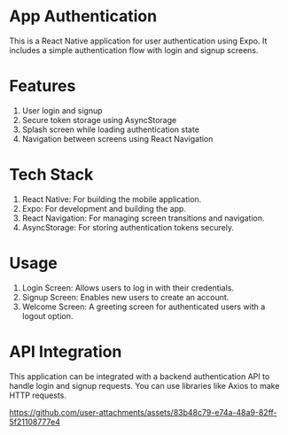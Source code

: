 # App Authentication

This is a React Native application for user authentication using Expo. It includes a simple authentication flow with login and signup screens.

# Features

  1) User login and signup
  2) Secure token storage using AsyncStorage
  3) Splash screen while loading authentication state
  4) Navigation between screens using React Navigation
  
# Tech Stack

  1) React Native: For building the mobile application.
  2) Expo: For development and building the app.
  3) React Navigation: For managing screen transitions and navigation.
  4) AsyncStorage: For storing authentication tokens securely.

# Usage

  1) Login Screen: Allows users to log in with their credentials.
  2) Signup Screen: Enables new users to create an account.
  3) Welcome Screen: A greeting screen for authenticated users with a logout option.

# API Integration
This application can be integrated with a backend authentication API to handle login and signup requests. You can use libraries like Axios to make HTTP requests.

https://github.com/user-attachments/assets/83b48c79-e74a-48a9-82ff-5f21108777e4

